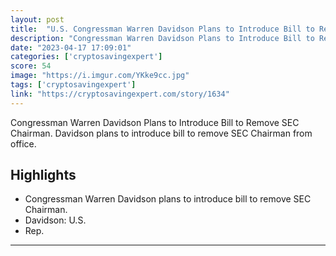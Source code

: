 ```yaml
---
layout: post
title:  "U.S. Congressman Warren Davidson Plans to Introduce Bill to Remove SEC Chairman"
description: "Congressman Warren Davidson Plans to Introduce Bill to Remove SEC Chairman. Davidson plans to introduce bill to remove SEC Chairman from office."
date: "2023-04-17 17:09:01"
categories: ['cryptosavingexpert']
score: 54
image: "https://i.imgur.com/YKke9cc.jpg"
tags: ['cryptosavingexpert']
link: "https://cryptosavingexpert.com/story/1634"
---
```


Congressman Warren Davidson Plans to Introduce Bill to Remove SEC Chairman. Davidson plans to introduce bill to remove SEC Chairman from office.

## Highlights

- Congressman Warren Davidson plans to introduce bill to remove SEC Chairman.
- Davidson:   U.S.
- Rep.

---
